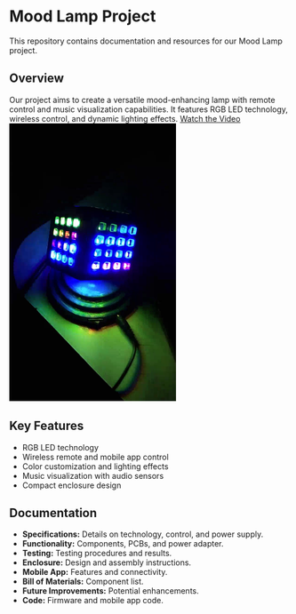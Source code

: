 # Mood Lamp Project

This repository contains documentation and resources for our Mood Lamp project.

## Overview

Our project aims to create a versatile mood-enhancing lamp with remote control and music visualization capabilities. It features RGB LED technology, wireless control, and dynamic lighting effects.
[Watch the Video](https://github.com/madusanakcs/Mood-Lamp/raw/main/200366E.mp4)
<img src="https://github.com/madusanakcs/Mood-Lamp/raw/main/vlcsnap-2023-09-20-02h00m45s503.png" alt="Mood Lamp" width="300" height="500">



## Key Features

- RGB LED technology
- Wireless remote and mobile app control
- Color customization and lighting effects
- Music visualization with audio sensors
- Compact enclosure design

## Documentation

- **Specifications:** Details on technology, control, and power supply.
- **Functionality:** Components, PCBs, and power adapter.
- **Testing:** Testing procedures and results.
- **Enclosure:** Design and assembly instructions.
- **Mobile App:** Features and connectivity.
- **Bill of Materials:** Component list.
- **Future Improvements:** Potential enhancements.
- **Code:** Firmware and mobile app code.




